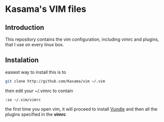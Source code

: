 Kasama's VIM files
==================

Introduction
------------

This repository contains the vim configuration, including vimrc and plugins, that I use on every linux box.

Instalation
-----------

easiest way to install this is to
```bash
git clone http://github.com/Kasama/vim ~/.vim
```
then edit your ~/.vimrc to contain
```
:so ~/.vim/vimrc
```

the first time you open vim, it will proceed to install [Vundle](https://github.com/VundleVim/Vundle.vim) and then all the plugins specified in the **vimrc**
